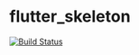 # flutter_skeleton

<a href="https://github.com/[USER_NAME]/[REPO_NAME]/actions"><img src="https://github.com/nicolas71640/flutter_skeleton/workflows/Flutter CI/badge.svg" alt="Build Status"></a>
